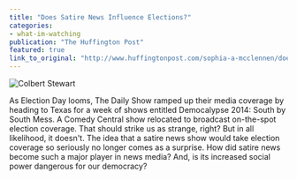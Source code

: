 ```yaml
---
title: "Does Satire News Influence Elections?"
categories: 
- what-im-watching
publication: "The Huffington Post"
featured: true
link_to_original: "http://www.huffingtonpost.com/sophia-a-mcclennen/does-satire-news-influenc_b_6079176.html?utm_hp_ref=politics"
---
```

![Colbert Stewart](/assets/img/colbert-stewart.jpg)

As Election Day looms, The Daily Show ramped up their media coverage by heading to Texas for a week of shows entitled Democalypse 2014: South by South Mess. A Comedy Central show relocated to broadcast on-the-spot election coverage. That should strike us as strange, right? But in all likelihood, it doesn't. The idea that a satire news show would take election coverage so seriously no longer comes as a surprise. How did satire news become such a major player in news media? And, is its increased social power dangerous for our democracy?
